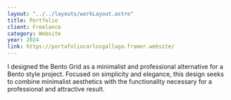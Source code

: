 ```yaml
---
layout: "../../layouts/workLayout.astro"
title: Portfolio
client: Freelance
category: Website
year: 2024
link: https://portafoliocarlosgallaga.framer.website/
---
```


I designed the Bento Grid as a minimalist and professional alternative for a Bento style project. Focused on simplicity and elegance, this design seeks to combine minimalist aesthetics with the functionality necessary for a professional and attractive result.